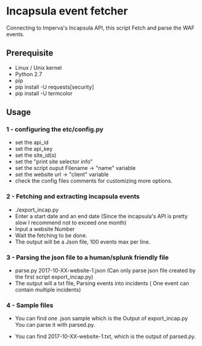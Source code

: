 # Incapsula event fetcher

Connecting to Imperva's Incapsula API, this script Fetch and parse the WAF events.

## Prerequisite

- Linux / Unix kernel
- Python 2.7
- pip
- pip install -U requests[security]
- pip install -U termcolor

## Usage

### 1 - configuring the etc/config.py
- set the api_id
- set the api_key
- set the site_id(s)
- set the "print site selector info"
- set the script ouput Filename -> "name" variable
- set the website url -> "client" variable
- check the config files comments for customizing more options. 


### 2 - Fetching and extracting incapsula events

- ./export_incap.py
- Enter a start date and an end date (Since the incapsula's API is pretty slow I recommend not to exceed one month)
- Input a website Number
- Wait the fetching to be done.
- The output will be a Json file, 100 events max per line.

### 3 - Parsing the json file to a human/splunk friendly file

- parse.py 2017-10-XX-website-1.json (Can only parse json file created by the first script export_incap.py)
- The output will a txt file, Parsing events into incidents ( One event can contain multiple incidents)

### 4 - Sample files

- You can find one .json sample which is the Output of export_incap.py You can parse it with parsed.py.

- You can find 2017-10-XX-website-1.txt, which is the output of parsed.py.

